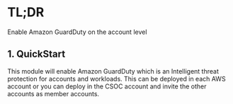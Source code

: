 # TL;DR

Enable Amazon GuardDuty on the account level


## 1. QuickStart

This module will enable Amazon GuardDuty which is an Intelligent threat protection for accounts and workloads. This can be deployed in each AWS account or you can deploy in the CSOC account and invite the other accounts as member accounts. 
